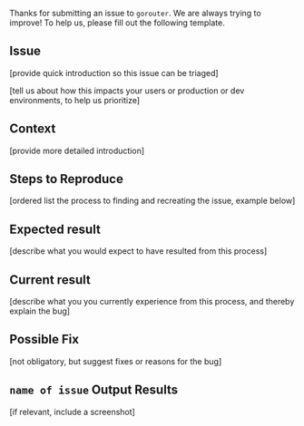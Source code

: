 Thanks for submitting an issue to `gorouter`. We are always trying to improve! To help us, please fill out the following template.

## Issue

[provide quick introduction so this issue can be triaged]

[tell us about how this impacts your users or production or dev environments, to help us prioritize]

## Context

[provide more detailed introduction]

## Steps to Reproduce

[ordered list the process to finding and recreating the issue, example below]

## Expected result

[describe what you would expect to have resulted from this process]

## Current result

[describe what you you currently experience from this process, and thereby explain the bug]

## Possible Fix

[not obligatory, but suggest fixes or reasons for the bug]

## `name of issue` Output Results

[if relevant, include a screenshot]
